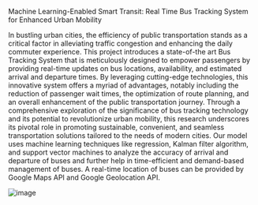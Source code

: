   Machine Learning-Enabled Smart Transit: Real Time Bus Tracking System for Enhanced Urban Mobility
   
   
   In bustling urban cities, the efficiency of public transportation stands as a critical factor in alleviating traffic congestion and enhancing the daily commuter experience. This project introduces a state-of-the art Bus Tracking System that is meticulously designed to empower passengers by providing real-time updates on bus locations, availability, and estimated arrival and departure times. By leveraging cutting-edge 
technologies, this innovative system offers a myriad of advantages, notably including the reduction of passenger wait times, the optimization of route planning, and an overall enhancement of the public transportation journey. 
   Through a comprehensive exploration of the significance of bus tracking technology and its potential to revolutionize urban mobility, this research underscores its pivotal role in promoting sustainable, convenient, and seamless transportation solutions tailored to the needs of modern cities. Our model uses machine learning techniques like regression, Kalman filter algorithm, and support vector machines to analyze the accuracy of arrival and departure of buses and further help in time-efficient and demand-based management of buses. A real-time location of buses can be provided by Google Maps API and Google Geolocation API.

![image](https://github.com/kailash123varma/Bus_Tracking_System_using_Machine_Learning/assets/133858077/773e3219-e6b4-4232-b248-b6411f03963b)

